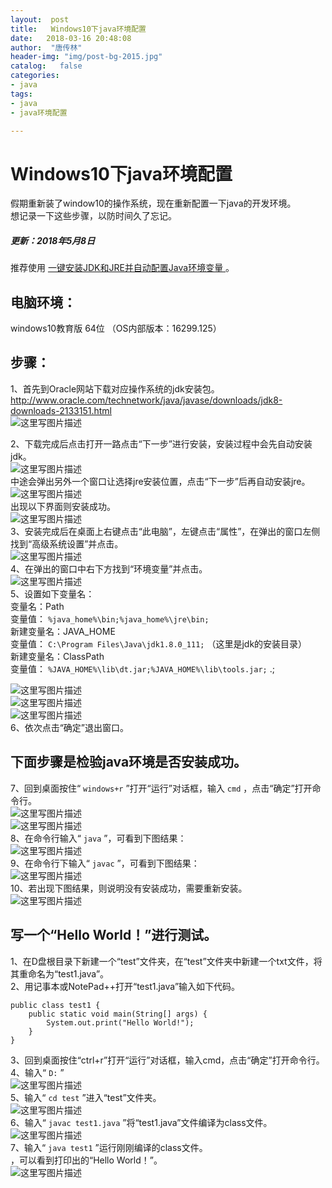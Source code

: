 ```yaml
---
layout:  post
title:   Windows10下java环境配置
date:   2018-03-16 20:48:08
author:  "唐传林"
header-img: "img/post-bg-2015.jpg"
catalog:   false
categories:
- java
tags:
- java
- java环境配置

---
```

#  Windows10下java环境配置

假期重新装了window10的操作系统，现在重新配置一下java的开发环境。  
想记录一下这些步骤，以防时间久了忘记。

#####  更新：2018年5月8日

推荐使用  [ 一键安装JDK和JRE并自动配置Java环境变量
](http://blog.csdn.net/tang_chuanlin/article/details/80240672) 。

##  电脑环境：

windows10教育版 64位 （OS内部版本：16299.125）

##  步骤：

1、首先到Oracle网站下载对应操作系统的jdk安装包。  
[
http://www.oracle.com/technetwork/java/javase/downloads/jdk8-downloads-2133151.html
](http://www.oracle.com/technetwork/java/javase/downloads/jdk8-downloads-2133151.html)  
![这里写图片描述](http://img-blog.csdn.net/20180316200358546?watermark/2/text/Ly9ibG9nLmNzZG4ubmV0L1RhbmdfQ2h1YW5saW4=/font/5a6L5L2T/fontsize/400/fill/I0JBQkFCMA==/dissolve/70)

2、下载完成后点击打开一路点击“下一步”进行安装，安装过程中会先自动安装jdk。  
![这里写图片描述](http://img-blog.csdn.net/20180316201409452?watermark/2/text/Ly9ibG9nLmNzZG4ubmV0L1RhbmdfQ2h1YW5saW4=/font/5a6L5L2T/fontsize/400/fill/I0JBQkFCMA==/dissolve/70)  
中途会弹出另外一个窗口让选择jre安装位置，点击“下一步”后再自动安装jre。  
![这里写图片描述](http://img-blog.csdn.net/20180316201310515?watermark/2/text/Ly9ibG9nLmNzZG4ubmV0L1RhbmdfQ2h1YW5saW4=/font/5a6L5L2T/fontsize/400/fill/I0JBQkFCMA==/dissolve/70)  
出现以下界面则安装成功。  
![这里写图片描述](http://img-blog.csdn.net/20180316201015692?watermark/2/text/Ly9ibG9nLmNzZG4ubmV0L1RhbmdfQ2h1YW5saW4=/font/5a6L5L2T/fontsize/400/fill/I0JBQkFCMA==/dissolve/70)  
3、安装完成后在桌面上右键点击“此电脑”，左键点击“属性”，在弹出的窗口左侧找到“高级系统设置”并点击。  
![这里写图片描述](http://img-blog.csdn.net/20180316201603343?watermark/2/text/Ly9ibG9nLmNzZG4ubmV0L1RhbmdfQ2h1YW5saW4=/font/5a6L5L2T/fontsize/400/fill/I0JBQkFCMA==/dissolve/70)  
4、在弹出的窗口中右下方找到“环境变量”并点击。  
![这里写图片描述](http://img-blog.csdn.net/20180316201739420?watermark/2/text/Ly9ibG9nLmNzZG4ubmV0L1RhbmdfQ2h1YW5saW4=/font/5a6L5L2T/fontsize/400/fill/I0JBQkFCMA==/dissolve/70)  
5、设置如下变量名：  
变量名：Path  
变量值： ` %java_home%\bin;%java_home%\jre\bin; `  
新建变量名：JAVA_HOME  
变量值： ` C:\Program Files\Java\jdk1.8.0_111; ` （这里是jdk的安装目录）  
新建变量名：ClassPath  
变量值： ` %JAVA_HOME%\lib\dt.jar;%JAVA_HOME%\lib\tools.jar; ` .;

![这里写图片描述](http://img-blog.csdn.net/20180316202235204?watermark/2/text/Ly9ibG9nLmNzZG4ubmV0L1RhbmdfQ2h1YW5saW4=/font/5a6L5L2T/fontsize/400/fill/I0JBQkFCMA==/dissolve/70)  
![这里写图片描述](http://img-blog.csdn.net/20180316202242668?watermark/2/text/Ly9ibG9nLmNzZG4ubmV0L1RhbmdfQ2h1YW5saW4=/font/5a6L5L2T/fontsize/400/fill/I0JBQkFCMA==/dissolve/70)  
![这里写图片描述](http://img-blog.csdn.net/201803162022509?watermark/2/text/Ly9ibG9nLmNzZG4ubmV0L1RhbmdfQ2h1YW5saW4=/font/5a6L5L2T/fontsize/400/fill/I0JBQkFCMA==/dissolve/70)  
6、依次点击“确定”退出窗口。

##  下面步骤是检验java环境是否安装成功。

7、回到桌面按住“ ` windows+r ` ”打开“运行”对话框，输入 ` cmd ` ，点击“确定”打开命令行。  
![这里写图片描述](http://img-blog.csdn.net/20180316202549631?watermark/2/text/Ly9ibG9nLmNzZG4ubmV0L1RhbmdfQ2h1YW5saW4=/font/5a6L5L2T/fontsize/400/fill/I0JBQkFCMA==/dissolve/70)  
![这里写图片描述](http://img-blog.csdn.net/20180316202557227?watermark/2/text/Ly9ibG9nLmNzZG4ubmV0L1RhbmdfQ2h1YW5saW4=/font/5a6L5L2T/fontsize/400/fill/I0JBQkFCMA==/dissolve/70)  
8、在命令行输入“ ` java ` ”，可看到下图结果：  
![这里写图片描述](http://img-blog.csdn.net/20180316203308807?watermark/2/text/Ly9ibG9nLmNzZG4ubmV0L1RhbmdfQ2h1YW5saW4=/font/5a6L5L2T/fontsize/400/fill/I0JBQkFCMA==/dissolve/70)  
9、在命令行下输入“ ` javac ` ”，可看到下图结果：  
![这里写图片描述](http://img-blog.csdn.net/20180316203347903?watermark/2/text/Ly9ibG9nLmNzZG4ubmV0L1RhbmdfQ2h1YW5saW4=/font/5a6L5L2T/fontsize/400/fill/I0JBQkFCMA==/dissolve/70)  
10、若出现下图结果，则说明没有安装成功，需要重新安装。  
![这里写图片描述](http://img-blog.csdn.net/20180316203440962?watermark/2/text/Ly9ibG9nLmNzZG4ubmV0L1RhbmdfQ2h1YW5saW4=/font/5a6L5L2T/fontsize/400/fill/I0JBQkFCMA==/dissolve/70)

##  写一个“Hello World！”进行测试。

1、在D盘根目录下新建一个“test”文件夹，在“test”文件夹中新建一个txt文件，将其重命名为“test1.java”。  
2、用记事本或NotePad++打开“test1.java”输入如下代码。

    
    
    public class test1 {
        public static void main(String[] args) {
            System.out.print("Hello World!");
        }
    }

3、回到桌面按住“ctrl+r”打开“运行”对话框，输入cmd，点击“确定”打开命令行。  
4、输入“ ` D: ` ”  
![这里写图片描述](http://img-blog.csdn.net/20180316204100361?watermark/2/text/Ly9ibG9nLmNzZG4ubmV0L1RhbmdfQ2h1YW5saW4=/font/5a6L5L2T/fontsize/400/fill/I0JBQkFCMA==/dissolve/70)  
5、输入“ ` cd test ` ”进入“test”文件夹。  
![这里写图片描述](http://img-blog.csdn.net/20180316204229617?watermark/2/text/Ly9ibG9nLmNzZG4ubmV0L1RhbmdfQ2h1YW5saW4=/font/5a6L5L2T/fontsize/400/fill/I0JBQkFCMA==/dissolve/70)  
6、输入“ ` javac test1.java ` ”将“test1.java”文件编译为class文件。  
![这里写图片描述](http://img-blog.csdn.net/20180316204553364?watermark/2/text/Ly9ibG9nLmNzZG4ubmV0L1RhbmdfQ2h1YW5saW4=/font/5a6L5L2T/fontsize/400/fill/I0JBQkFCMA==/dissolve/70)  
7、输入“ ` java test1 ` ”运行刚刚编译的class文件。  
，可以看到打印出的“Hello World！”。  
![这里写图片描述](http://img-blog.csdn.net/20180316204712682?watermark/2/text/Ly9ibG9nLmNzZG4ubmV0L1RhbmdfQ2h1YW5saW4=/font/5a6L5L2T/fontsize/400/fill/I0JBQkFCMA==/dissolve/70)

